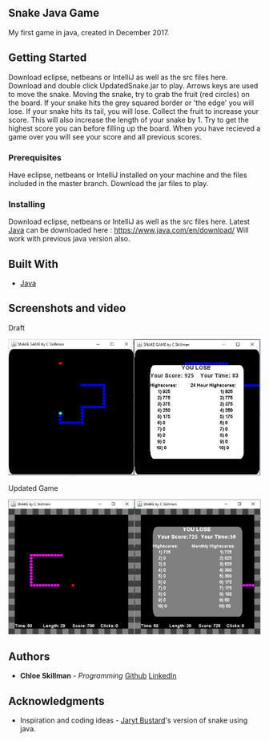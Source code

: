 ## Snake Java Game

My first game in java, created in December 2017.

## Getting Started

Download eclipse, netbeans or IntelliJ as well as the src files here.
Download and double click UpdatedSnake.jar to play.
Arrows keys are used to move the snake. 
Moving the snake, try to grab the fruit (red circles) on the board.
If your snake hits the grey squared border or 'the edge' you will lose.
If your snake hits its tail, you will lose.
Collect the fruit to increase your score. This will also increase the length of your snake by 1.
Try to get the highest score you can before filling up the board.
When you have recieved a game over you will see your score and all previous scores.

### Prerequisites

Have eclipse, netbeans or IntelliJ installed on your machine and the files included in the master branch.
Download the jar files to play. 

### Installing

Download eclipse, netbeans or IntelliJ as well as the src files here.
Latest [Java](https://www.java.com/en/download/) can be downloaded here : https://www.java.com/en/download/
Will work with previous java version also. 

## Built With

* [Java](https://www.java.com/en/download/) 

## Screenshots and video

Draft 

![Draft](https://raw.githubusercontent.com/ChloeLS/Snake-Java-Game/master/Snake.png)

Updated Game

![UpdatedGame](https://raw.githubusercontent.com/ChloeLS/Snake-Java-Game/master/UpdatedSnake.png)

## Authors

* **Chloe Skillman** - *Programming* [Github](https://github.com/ChloeLS)
                          [LinkedIn](https://www.linkedin.com/in/chloe-skillman-b80941183/)

## Acknowledgments

* Inspiration and coding ideas - [Jaryt Bustard](https://www.youtube.com/channel/UC5z_miaFGjE8eRnCNLMAupA)'s version of snake using java.
